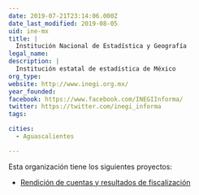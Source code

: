 ```yaml
---
date: 2019-07-21T23:14:06.000Z
date_last_modified: 2019-08-05
uid: ine-mx
title: |
  Institución Nacional de Estadística y Geografía
legal_name: 
description: |
  Institución estatal de estadística de México
org_type: 
website: http://www.inegi.org.mx/
year_founded: 
facebook: https://www.facebook.com/INEGIInforma/
twitter: https://twitter.com/inegi_informa
tags:

cities: 
  - Aguascalientes

---
```


Esta organización tiene los siguientes proyectos:

- [Rendición de cuentas y resultados de fiscalización](/proyectos/rendicion-cuentas-mx)
